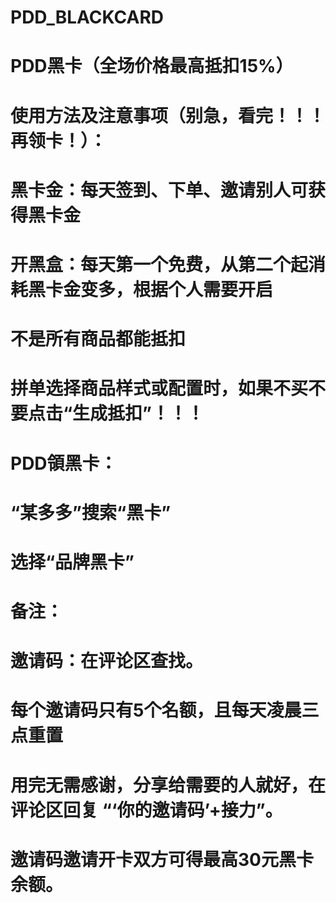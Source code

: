 # PDD_BLACKCARD
# PDD黑卡（全场价格最高抵扣15%）
# 使用方法及注意事项（别急，看完！！！再领卡！）：
#     黑卡金：每天签到、下单、邀请别人可获得黑卡金
#     开黑盒：每天第一个免费，从第二个起消耗黑卡金变多，根据个人需要开启
#     不是所有商品都能抵扣
#     拼单选择商品样式或配置时，如果不买不要点击“生成抵扣”！！！
# 
# PDD領黑卡：
#     “某多多”搜索“黑卡”
#     选择“品牌黑卡”
# 
# 备注：
#     邀请码：在评论区查找。
#     每个邀请码只有5个名额，且每天凌晨三点重置
#     用完无需感谢，分享给需要的人就好，在评论区回复 “‘你的邀请码’+接力”。
#     邀请码邀请开卡双方可得最高30元黑卡余额。
